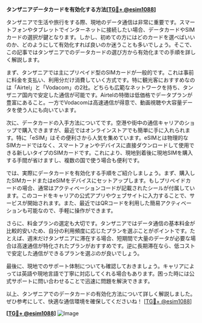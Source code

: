 **タンザニアデータカードを有効化する方法[[TG💪+ @esim1088](https://t.me/s/esim1088)]**

タンザニアで生活や旅行をする際、現地のデータ通信は非常に重要です。スマートフォンやタブレットでインターネットに接続したい場合、データカードやSIMカードの選択が鍵となります。しかし、初めての方にはどのカードを選べばいいのか、どのようにして有効化すれば良いのか迷うことも多いでしょう。そこで、この記事ではタンザニアでのデータカードの選び方から有効化までの手順を詳しく解説します。

まず、タンザニアでは主にプリペイド型のSIMカードが一般的です。これは事前に料金を支払い、利用分だけ消費していく方式です。特に観光客におすすめなのは「Airtel」と「Vodacom」の2社。どちらも広範なネットワークを持ち、タンザニア国内で安定した通信が可能です。Airtelの特徴は低価格でデータプランが豊富にあること。一方でVodacomは高速通信が得意で、動画視聴や大容量データを使う人にも向いています。

次に、データカードの入手方法についてです。空港や街中の通信キャリアのショップで購入できますが、最近ではオンラインストアでも簡単に手に入れられます。特に「eSIM」はその便利さから人気を集めています。eSIMとは物理的なSIMカードではなく、スマートフォンやデバイスに直接ダウンロードして使用できる新しいタイプのSIMカードです。これにより、現地到着後に現地SIMを購入する手間が省けますし、複数の国で使う場合も便利です。

では、実際にデータカードを有効化する手順をご紹介しましょう。まず、購入したSIMカードまたはeSIMをデバイスにセットアップします。もしプリペイドカードの場合、通常はアクティベーションコードが記載されたシールが付属しています。このコードをキャリアの公式アプリやウェブサイトに入力することで、サービスが開始されます。また、最近ではQRコードを利用した簡易アクティベーションも可能なので、手軽に操作ができます。

さらに、料金プランの選定も大切です。タンザニアではデータ通信の基本料金が比較的安いため、自分の利用頻度に応じたプランを選ぶことがポイントです。たとえば、週末だけタンザニアに滞在する場合、短期間で大量のデータが必要な場合は高速通信が特化されたプランがおすすめです。逆に長期滞在なら、低コストで安定した通信ができるプランを選ぶのが良いでしょう。

最後に、現地でのサポート体制についても確認しておきましょう。キャリアによっては英語や現地言語で丁寧に対応してくれる場合もあります。困った時には公式サポートに問い合わせることで迅速に問題を解決できます。

以上、タンザニアでのデータカードの有効化方法について詳しく解説しました。ぜひ参考にして、快適な通信環境を確保してくださいね！ [[TG💪+ @esim1088](https://t.me/s/esim1088)]

**[[TG💪+ @esim1088](https://t.me/s/esim1088)]**
![Image](https://i.postimg.cc/Y0z9fWf4/image.png)